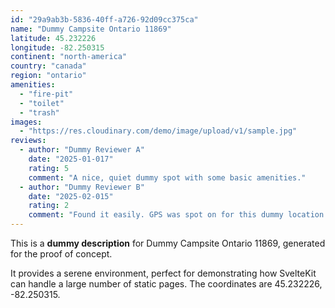 ```yaml
---
id: "29a9ab3b-5836-40ff-a726-92d09cc375ca"
name: "Dummy Campsite Ontario 11869"
latitude: 45.232226
longitude: -82.250315
continent: "north-america"
country: "canada"
region: "ontario"
amenities:
  - "fire-pit"
  - "toilet"
  - "trash"
images:
  - "https://res.cloudinary.com/demo/image/upload/v1/sample.jpg"
reviews:
  - author: "Dummy Reviewer A"
    date: "2025-01-017"
    rating: 5
    comment: "A nice, quiet dummy spot with some basic amenities."
  - author: "Dummy Reviewer B"
    date: "2025-02-015"
    rating: 2
    comment: "Found it easily. GPS was spot on for this dummy location."
---
```


This is a **dummy description** for Dummy Campsite Ontario 11869, generated for the proof of concept.

It provides a serene environment, perfect for demonstrating how SvelteKit can handle a large number of static pages. The coordinates are 45.232226, -82.250315.
